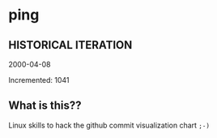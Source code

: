 # ping

## HISTORICAL ITERATION
2000-04-08

Incremented: 1041

## What is this?? 
Linux skills to hack the github commit visualization chart `;-)`
